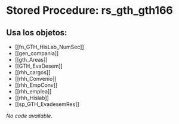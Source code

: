 # Stored Procedure: rs_gth_gth166

## Usa los objetos:
- [[fn_GTH_HisLab_NumSec]]
- [[gen_compania]]
- [[gth_Areas]]
- [[GTH_EvaDesem]]
- [[rhh_cargos]]
- [[rhh_Convenio]]
- [[rhh_EmpConv]]
- [[rhh_emplea]]
- [[rhh_Hislab]]
- [[sp_GTH_EvadesemRes]]

*No code available.*

